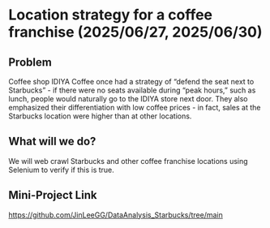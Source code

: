 # Location strategy for a coffee franchise (2025/06/27, 2025/06/30)

## Problem 

Coffee shop IDIYA Coffee once had a strategy of “defend the seat next to Starbucks” - if there were no seats available during “peak hours,” such as lunch, people would naturally go to the IDIYA store next door. They also emphasized their differentiation with low coffee prices - in fact, sales at the Starbucks location were higher than at other locations.

## What will we do?

We will web crawl Starbucks and other coffee franchise locations using Selenium to verify if this is true.

## Mini-Project Link

https://github.com/JinLeeGG/DataAnalysis_Starbucks/tree/main

